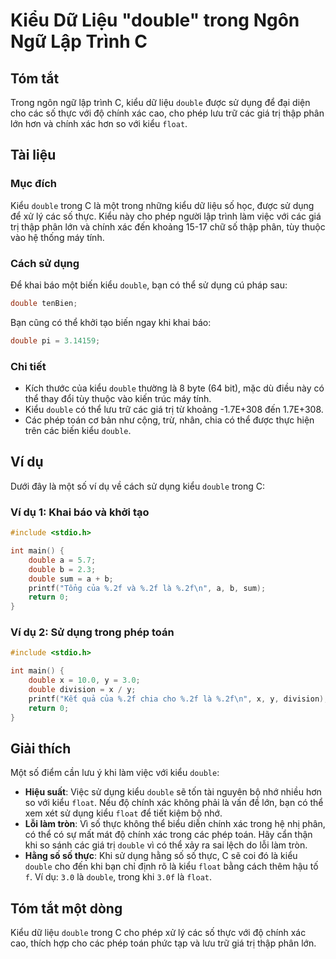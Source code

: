 <!--
Meta Description: # Kiểu Dữ Liệu "double" trong Ngôn Ngữ Lập Trình C ## Tóm tắt Trong ngôn ngữ lập trình C, kiểu dữ liệu `double` được sử dụng để đại diện cho các số th...
Meta Keywords: double, kiểu, các, trong, dụng
-->

# Kiểu Dữ Liệu "double" trong Ngôn Ngữ Lập Trình C

## Tóm tắt
Trong ngôn ngữ lập trình C, kiểu dữ liệu `double` được sử dụng để đại diện cho các số thực với độ chính xác cao, cho phép lưu trữ các giá trị thập phân lớn hơn và chính xác hơn so với kiểu `float`.

## Tài liệu
### Mục đích
Kiểu `double` trong C là một trong những kiểu dữ liệu số học, được sử dụng để xử lý các số thực. Kiểu này cho phép người lập trình làm việc với các giá trị thập phân lớn và chính xác đến khoảng 15-17 chữ số thập phân, tùy thuộc vào hệ thống máy tính.

### Cách sử dụng
Để khai báo một biến kiểu `double`, bạn có thể sử dụng cú pháp sau:

```c
double tenBien;
```

Bạn cũng có thể khởi tạo biến ngay khi khai báo:

```c
double pi = 3.14159;
```

### Chi tiết
- Kích thước của kiểu `double` thường là 8 byte (64 bit), mặc dù điều này có thể thay đổi tùy thuộc vào kiến trúc máy tính.
- Kiểu `double` có thể lưu trữ các giá trị từ khoảng -1.7E+308 đến 1.7E+308.
- Các phép toán cơ bản như cộng, trừ, nhân, chia có thể được thực hiện trên các biến kiểu `double`.

## Ví dụ
Dưới đây là một số ví dụ về cách sử dụng kiểu `double` trong C:

### Ví dụ 1: Khai báo và khởi tạo
```c
#include <stdio.h>

int main() {
    double a = 5.7;
    double b = 2.3;
    double sum = a + b;
    printf("Tổng của %.2f và %.2f là %.2f\n", a, b, sum);
    return 0;
}
```

### Ví dụ 2: Sử dụng trong phép toán
```c
#include <stdio.h>

int main() {
    double x = 10.0, y = 3.0;
    double division = x / y;
    printf("Kết quả của %.2f chia cho %.2f là %.2f\n", x, y, division);
    return 0;
}
```

## Giải thích
Một số điểm cần lưu ý khi làm việc với kiểu `double`:
- **Hiệu suất**: Việc sử dụng kiểu `double` sẽ tốn tài nguyên bộ nhớ nhiều hơn so với kiểu `float`. Nếu độ chính xác không phải là vấn đề lớn, bạn có thể xem xét sử dụng kiểu `float` để tiết kiệm bộ nhớ.
- **Lỗi làm tròn**: Vì số thực không thể biểu diễn chính xác trong hệ nhị phân, có thể có sự mất mát độ chính xác trong các phép toán. Hãy cẩn thận khi so sánh các giá trị `double` vì có thể xảy ra sai lệch do lỗi làm tròn.
- **Hằng số số thực**: Khi sử dụng hằng số số thực, C sẽ coi đó là kiểu `double` cho đến khi bạn chỉ định rõ là kiểu `float` bằng cách thêm hậu tố `f`. Ví dụ: `3.0` là `double`, trong khi `3.0f` là `float`.

## Tóm tắt một dòng
Kiểu dữ liệu `double` trong C cho phép xử lý các số thực với độ chính xác cao, thích hợp cho các phép toán phức tạp và lưu trữ giá trị thập phân lớn.